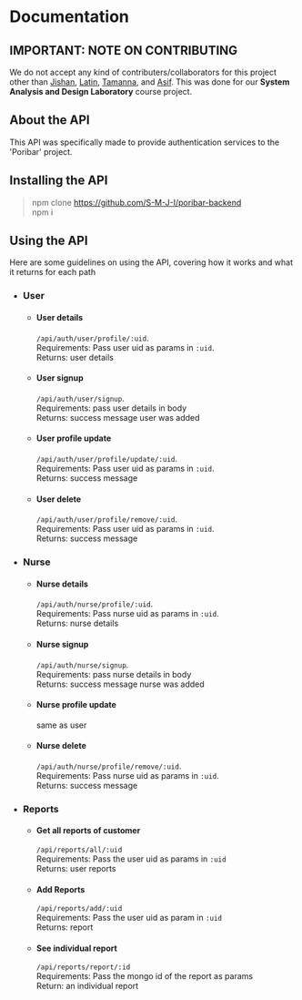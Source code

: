 # Documentation

## **IMPORTANT: NOTE ON CONTRIBUTING**
We do not accept any kind of contributers/collaborators for this project other than [Jishan](https://github.com/S-M-J-I), [Latin](https://github.com/lchakma201232), [Tamanna](https://github.com/Tamanna130), and [Asif](https://github.com/AsifUchchas). This was done for our **System Analysis and Design Laboratory** course project.


## About the API

This API was specifically made to provide authentication services to the 'Poribar' project.


## Installing the API
> npm clone https://github.com/S-M-J-I/poribar-backend \
> npm i


## Using the API

Here are some guidelines on using the API, covering how it works and what it returns for each path


- ### User
  - #### User details
    `/api/auth/user/profile/:uid`.  
    Requirements: Pass user uid as params in `:uid`. \
    Returns: user details

  - #### User signup
    `/api/auth/user/signup`. \
    Requirements: pass user details in body \
    Returns: success message user was added

  - #### User profile update
    `/api/auth/user/profile/update/:uid`. \
    Requirements: Pass user uid as params in `:uid`. \
    Returns: success message
  
  - #### User delete
    `/api/auth/user/profile/remove/:uid`. \
    Requirements: Pass user uid as params in `:uid`. \
    Returns: success message


- ### Nurse
  - #### Nurse details
    `/api/auth/nurse/profile/:uid`.  
    Requirements: Pass nurse uid as params in `:uid`. \
    Returns: nurse details

  - #### Nurse signup
    `/api/auth/nurse/signup`. \
    Requirements: pass nurse details in body \
    Returns: success message nurse was added

  - #### Nurse profile update
    same as user
  
  - #### Nurse delete
    `/api/auth/nurse/profile/remove/:uid`. \
    Requirements: Pass nurse uid as params in `:uid`. \
    Returns: success message


- ### Reports
  - #### Get all reports of customer
    `/api/reports/all/:uid` \
    Requirements: Pass the user uid as params in `:uid` \
    Returns: user reports
  
  - #### Add Reports
    `/api/reports/add/:uid` \
    Requirements: Pass the user uid as param in `:uid` \
    Returns: report

  - #### See individual report
    `/api/reports/report/:id` \
    Requirements: Pass the mongo id of the report as params \
    Return: an individual report
